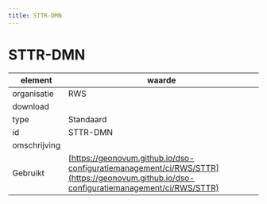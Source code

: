 ```yaml
---
title: STTR-DMN
---
```


# STTR-DMN

|element|waarde|
|-----|------|
| organisatie  |RWS|
| download  | [](<>)|
| type  |Standaard|
| id  |STTR-DMN|
| omschrijving  ||
| Gebruikt|[https://geonovum.github.io/dso-configuratiemanagement/ci/RWS/STTR](https://geonovum.github.io/dso-configuratiemanagement/ci/RWS/STTR)|

